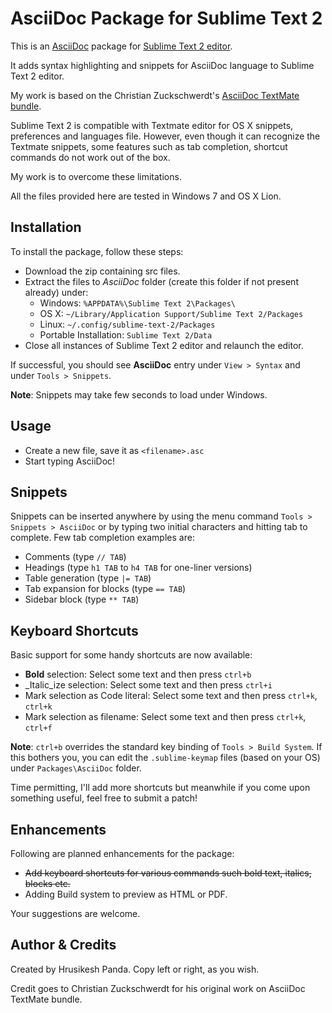 AsciiDoc Package for Sublime Text 2                    
===================================
This is an [AsciiDoc](http://www.methods.co.nz/asciidoc/) package for [Sublime Text 2 editor](http://www.sublimetext.com/).

It adds syntax highlighting and snippets for AsciiDoc language to Sublime Text 2 editor.

My work is based on the Christian Zuckschwerdt's [AsciiDoc TextMate bundle](https://github.com/zuckschwerdt/asciidoc.tmbundle).

Sublime Text 2 is compatible with Textmate editor for OS X snippets, preferences and languages file. 
However, even though it can recognize the Textmate snippets, some features such as tab completion, shortcut commands do not work out of the box.

My work is to overcome these limitations.

All the files provided here are tested in Windows 7 and OS X Lion. 

Installation
------------
To install the package, follow these steps:

 - Download the zip containing src files.
 - Extract the files to *AsciiDoc* folder (create this folder if not present already) under:
	- Windows: `%APPDATA%\Sublime Text 2\Packages\`    
	- OS X: `~/Library/Application Support/Sublime Text 2/Packages`
	- Linux: `~/.config/sublime-text-2/Packages`
	- Portable Installation: `Sublime Text 2/Data`   
 - Close all instances of Sublime Text 2 editor and relaunch the editor.  

If successful, you should see **AsciiDoc** entry under `View > Syntax` and under `Tools > Snippets`.

**Note**: Snippets may take few seconds to load under Windows.

Usage
-----
 - Create a new file, save it as `<filename>.asc`
 - Start typing AsciiDoc!

Snippets
--------
Snippets can be inserted anywhere by using the menu command `Tools > Snippets > AsciiDoc` or by typing two initial characters and hitting tab to complete.
Few tab completion examples are:

 - Comments (type `// TAB`)
 - Headings (type `h1 TAB` to `h4 TAB` for one-liner versions)
 - Table generation (type `|= TAB`) 
 - Tab expansion for blocks (type `== TAB`)  
 - Sidebar block (type `** TAB`) 

Keyboard Shortcuts
-------- 
Basic support for some handy shortcuts are now available:

 - **Bold** selection: Select some text and then press `ctrl+b`
 - _Italic_ize selection: Select some text and then press `ctrl+i`
 - Mark selection as Code literal: Select some text and then press `ctrl+k`, `ctrl+k`
 - Mark selection as filename: Select some text and then press `ctrl+k`, `ctrl+f`

**Note**: `ctrl+b` overrides the standard key binding of `Tools > Build System`. If this bothers you, you can edit the `.sublime-keymap` files (based on your OS) under `Packages\AsciiDoc` folder.

Time permitting, I'll add more shortcuts but meanwhile if you come upon something useful, feel free to submit a patch!

Enhancements
------------

Following are planned enhancements for the package:

 - <strike>Add keyboard shortcuts for various commands such bold text, italics, blocks etc.</strike>
 - Adding Build system to preview as HTML or PDF.
                                                   
Your suggestions are welcome.       

Author & Credits
----------------

Created by Hrusikesh Panda. Copy left or right, as you wish.                                         

Credit goes to Christian Zuckschwerdt for his original work on AsciiDoc TextMate bundle.
